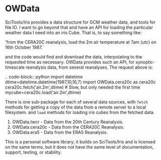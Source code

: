 # OWData

 SciTools/Iris provides a data structure for GCM weather data, and tools for file IO. I want to go beyond that and have an API for loading the particular weather data I need into an iris Cube. That is, to say something like:

'from the CERA20C reanalysis, load the 2m air temperature at 7am (utc) on 16th October 1987.`

and the code would find and download the data, interpolating to the requested time as necessary. OWData provides such an API, for synoptic-timescale reanalysis data, from several reanalyses. The request above is:

.. code-block:: python
    import datetime
    dtime=datetime.datetime(1987,10,16,7)
    import OWData.cera20c as cera20c
    cera20c.fetch('air.2m',dtime)        # Slow, but only needed the first time
    mycube=cera20c.load('air.2m',dtime)

There is one sub-package for each of several data sources, with `fetch` methods for getting a copy of the data from a remote server to a local filesystem. and `load` methods for loading iris cubes from the fetched data. 

1.  OWData.twcr - Data from the 20th Century Reanalysis.
2.  OWData.cera20c - Data from the CERA20C Reanalysis.
3.  OWData.era5 - Data from the ERA5 Reanalysis.

This is a personal software library; it builds on SciTools/Iris and is licensed on the same terms, but it does not have the same level of documentation, support, testing, or stability.


